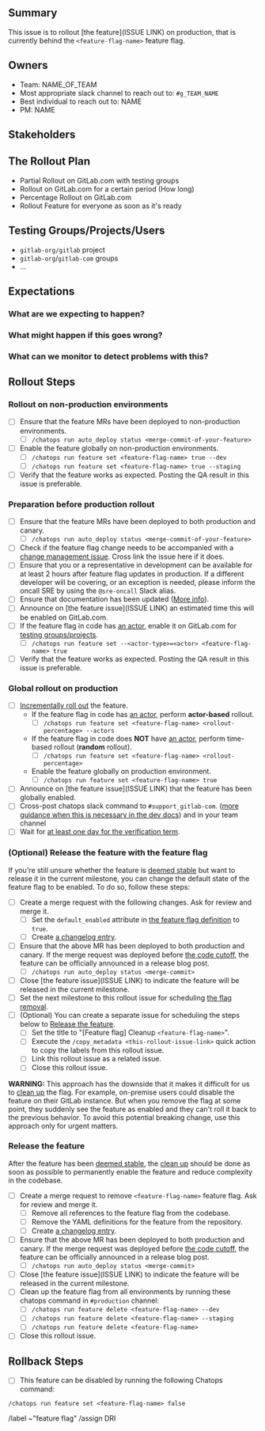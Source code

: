 <!-- Title suggestion: [Feature flag] Enable description of feature -->

## Summary

This issue is to rollout [the feature](ISSUE LINK) on production,
that is currently behind the `<feature-flag-name>` feature flag.

<!-- Short description of what the feature is about and link to relevant other issues. -->

## Owners

- Team: NAME_OF_TEAM
- Most appropriate slack channel to reach out to: `#g_TEAM_NAME`
- Best individual to reach out to: NAME
- PM: NAME

## Stakeholders

<!--
Are there any other stages or teams involved that need to be kept in the loop?

- Name of a PM
- The Support Team
- The Delivery Team
-->

## The Rollout Plan

- Partial Rollout on GitLab.com with testing groups
- Rollout on GitLab.com for a certain period (How long)
- Percentage Rollout on GitLab.com
- Rollout Feature for everyone as soon as it's ready

<!-- Which dashboards from https://dashboards.gitlab.net are most relevant? Sentry errors reports can also be useful to review -->

## Testing Groups/Projects/Users

<!-- If applicable, any groups/projects that are happy to have this feature turned on early. Some organizations may wish to test big changes they are interested in with a small subset of users ahead of time for example. -->

- `gitlab-org/gitlab` project
- `gitlab-org`/`gitlab-com` groups
- ...


## Expectations

### What are we expecting to happen?

<!-- Describe the expected outcome when rolling out this feature -->

### What might happen if this goes wrong?

<!-- Should the feature flag be turned off? Any MRs that need to be rolled back? Communication that needs to happen? What are some things you can think of that could go wrong - data loss or broken pages? -->

### What can we monitor to detect problems with this?

<!-- Which dashboards from https://dashboards.gitlab.net are most relevant? -->

## Rollout Steps

### Rollout on non-production environments

- [ ] Ensure that the feature MRs have been deployed to non-production environments.
    - [ ] `/chatops run auto_deploy status <merge-commit-of-your-feature>`
- [ ] Enable the feature globally on non-production environments.
    - [ ] `/chatops run feature set <feature-flag-name> true --dev`
    - [ ] `/chatops run feature set <feature-flag-name> true --staging`
- [ ] Verify that the feature works as expected. Posting the QA result in this issue is preferable.

### Preparation before production rollout

- [ ] Ensure that the feature MRs have been deployed to both production and canary.
    - [ ] `/chatops run auto_deploy status <merge-commit-of-your-feature>`
- [ ] Check if the feature flag change needs to be accompanied with a
  [change management issue](https://about.gitlab.com/handbook/engineering/infrastructure/change-management/#feature-flags-and-the-change-management-process).
  Cross link the issue here if it does.
- [ ] Ensure that you or a representative in development can be available for at least 2 hours after feature flag updates in production.
  If a different developer will be covering, or an exception is needed, please inform the oncall SRE by using the `@sre-oncall` Slack alias.
- [ ] Ensure that documentation has been updated ([More info](https://docs.gitlab.com/ee/development/documentation/feature_flags.html#features-that-became-enabled-by-default)).
- [ ] Announce on [the feature issue](ISSUE LINK) an estimated time this will be enabled on GitLab.com.
- [ ] If the feature flag in code has [an actor](https://docs.gitlab.com/ee/development/feature_flags/#feature-actors), enable it on GitLab.com for [testing groups/projects](#testing-groupsprojectsusers).
    - [ ] `/chatops run feature set --<actor-type>=<actor> <feature-flag-name> true`
- [ ] Verify that the feature works as expected. Posting the QA result in this issue is preferable.

### Global rollout on production

- [ ] [Incrementally roll out](https://docs.gitlab.com/ee/development/feature_flags/controls.html#process) the feature.
  - If the feature flag in code has [an actor](https://docs.gitlab.com/ee/development/feature_flags/#feature-actors), perform **actor-based** rollout.
    - [ ] `/chatops run feature set <feature-flag-name> <rollout-percentage> --actors`
  - If the feature flag in code does **NOT** have [an actor](https://docs.gitlab.com/ee/development/feature_flags/#feature-actors), perform time-based rollout (**random** rollout).
    - [ ] `/chatops run feature set <feature-flag-name> <rollout-percentage>`
  - Enable the feature globally on production environment.
    - [ ] `/chatops run feature set <feature-flag-name> true`
- [ ] Announce on [the feature issue](ISSUE LINK) that the feature has been globally enabled.
- [ ] Cross-post chatops slack command to `#support_gitlab-com`.
  ([more guidance when this is necessary in the dev docs](https://docs.gitlab.com/ee/development/feature_flags/controls.html#communicate-the-change)) and in your team channel
- [ ] Wait for [at least one day for the verification term](https://about.gitlab.com/handbook/product-development-flow/feature-flag-lifecycle/#including-a-feature-behind-feature-flag-in-the-final-release).

### (Optional) Release the feature with the feature flag

If you're still unsure whether the feature is [deemed stable](https://about.gitlab.com/handbook/product-development-flow/feature-flag-lifecycle/#including-a-feature-behind-feature-flag-in-the-final-release)
but want to release it in the current milestone, you can change the default state of the feature flag to be enabled.
To do so, follow these steps:

- [ ] Create a merge request with the following changes. Ask for review and merge it.
    - [ ] Set the `default_enabled` attribute in [the feature flag definition](https://docs.gitlab.com/ee/development/feature_flags/#feature-flag-definition-and-validation) to `true`.
    - [ ] Create [a changelog entry](https://docs.gitlab.com/ee/development/feature_flags/#changelog).
- [ ] Ensure that the above MR has been deployed to both production and canary.
      If the merge request was deployed before [the code cutoff](https://about.gitlab.com/handbook/engineering/releases/#self-managed-releases-1),
      the feature can be officially announced in a release blog post.
    - [ ] `/chatops run auto_deploy status <merge-commit>`
- [ ] Close [the feature issue](ISSUE LINK) to indicate the feature will be released in the current milestone.
- [ ] Set the next milestone to this rollout issue for scheduling [the flag removal](#release-the-feature).
- [ ] (Optional) You can create a separate issue for scheduling the steps below to [Release the feature](#release-the-feature).
    - [ ] Set the title to "[Feature flag] Cleanup `<feature-flag-name>`".
    - [ ] Execute the `/copy_metadata <this-rollout-issue-link>` quick action to copy the labels from this rollout issue.
    - [ ] Link this rollout issue as a related issue.
    - [ ] Close this rollout issue.

**WARNING:** This approach has the downside that it makes it difficult for us to
[clean up](https://docs.gitlab.com/ee/development/feature_flags/controls.html#cleaning-up) the flag.
For example, on-premise users could disable the feature on their GitLab instance. But when you
remove the flag at some point, they suddenly see the feature as enabled and they can't roll it back
to the previous behavior. To avoid this potential breaking change, use this approach only for urgent
matters.

### Release the feature

After the feature has been [deemed stable](https://about.gitlab.com/handbook/product-development-flow/feature-flag-lifecycle/#including-a-feature-behind-feature-flag-in-the-final-release),
the [clean up](https://docs.gitlab.com/ee/development/feature_flags/controls.html#cleaning-up)
should be done as soon as possible to permanently enable the feature and reduce complexity in the
codebase.

<!-- The checklist here is to help stakeholders keep track of the feature flag status -->
- [ ] Create a merge request to remove `<feature-flag-name>` feature flag. Ask for review and merge it.
    - [ ] Remove all references to the feature flag from the codebase.
    - [ ] Remove the YAML definitions for the feature from the repository.
    - [ ] Create [a changelog entry](https://docs.gitlab.com/ee/development/feature_flags/#changelog).
- [ ] Ensure that the above MR has been deployed to both production and canary.
      If the merge request was deployed before [the code cutoff](https://about.gitlab.com/handbook/engineering/releases/#self-managed-releases-1),
      the feature can be officially announced in a release blog post.
    - [ ] `/chatops run auto_deploy status <merge-commit>`
- [ ] Close [the feature issue](ISSUE LINK) to indicate the feature will be released in the current milestone.
- [ ] Clean up the feature flag from all environments by running these chatops command in `#production` channel:
    - [ ] `/chatops run feature delete <feature-flag-name> --dev`
    - [ ] `/chatops run feature delete <feature-flag-name> --staging`
    - [ ] `/chatops run feature delete <feature-flag-name>`
- [ ] Close this rollout issue.

## Rollback Steps

- [ ] This feature can be disabled by running the following Chatops command:

```
/chatops run feature set <feature-flag-name> false
```

/label ~"feature flag"
/assign DRI
